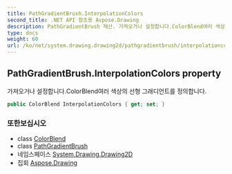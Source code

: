 ```yaml
---
title: PathGradientBrush.InterpolationColors
second_title: .NET API 참조용 Aspose.Drawing
description: PathGradientBrush 재산. 가져오거나 설정합니다.ColorBlend여러 색상의 선형 그래디언트를 정의합니다.
type: docs
weight: 60
url: /ko/net/system.drawing.drawing2d/pathgradientbrush/interpolationcolors/
---
```

## PathGradientBrush.InterpolationColors property

가져오거나 설정합니다.ColorBlend여러 색상의 선형 그래디언트를 정의합니다.

```csharp
public ColorBlend InterpolationColors { get; set; }
```

### 또한보십시오

* class [ColorBlend](../../colorblend/)
* class [PathGradientBrush](../)
* 네임스페이스 [System.Drawing.Drawing2D](../../pathgradientbrush/)
* 집회 [Aspose.Drawing](../../../)


